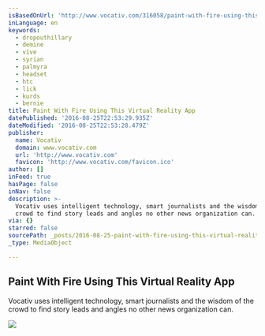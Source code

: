 ```yaml
---
isBasedOnUrl: 'http://www.vocativ.com/316058/paint-with-fire-using-this-virtual-reality-app/'
inLanguage: en
keywords:
  - dropouthillary
  - demine
  - vive
  - syrian
  - palmyra
  - headset
  - htc
  - lick
  - kurds
  - bernie
title: Paint With Fire Using This Virtual Reality App
datePublished: '2016-08-25T22:53:29.935Z'
dateModified: '2016-08-25T22:53:28.479Z'
publisher:
  name: Vocativ
  domain: www.vocativ.com
  url: 'http://www.vocativ.com'
  favicon: 'http://www.vocativ.com/favicon.ico'
author: []
inFeed: true
hasPage: false
inNav: false
description: >-
  Vocativ uses intelligent technology, smart journalists and the wisdom of the
  crowd to find story leads and angles no other news organization can.
via: {}
starred: false
sourcePath: _posts/2016-08-25-paint-with-fire-using-this-virtual-reality-app.md
_type: MediaObject

---
```

<article style=""><h1>Paint With Fire Using This Virtual Reality App</h1><p>Vocativ uses intelligent technology, smart journalists and the wisdom of the crowd to find story leads and angles no other news organization can.</p><img src="http://media.vocativ.com/photos/2016/05/SM1556-Google-Tilt-Brush-Poster-13850605420.jpeg" /></article>